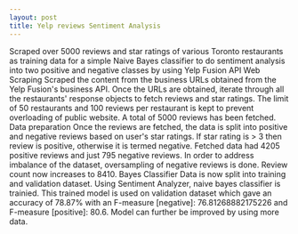 ```yaml
---
layout: post
title: Yelp reviews Sentiment Analysis
---
```


Scraped over 5000 reviews and star ratings of various Toronto restaurants as training data for a simple Naive Bayes classifier to do sentiment analysis into two positive and negative classes by using Yelp Fusion API Web Scraping Scraped the content from the business URLs obtained from the Yelp Fusion's business API. Once the URLs are obtained, iterate through all the restaurants' response objects to fetch reviews and star ratings. The limit of 50 restaurants and 100 reviews per restaurant is kept to prevent overloading of public website. A total of 5000 reviews has been fetched. 
Data preparation Once the reviews are fetched, the data is split into positive and negative reviews based on user's star ratings. If star rating is > 3 then review is positive, otherwise it is termed negative. Fetched data had 4205 positive reviews and just 795 negative reviews. In order to address imbalance of the dataset, oversampling of negative reviews is done. Review count now increases to 8410. Bayes Classifier Data is now split into training and validation dataset. Using Sentiment Analyzer, naive bayes classifier is trainied. This trained model is used on validation dataset which gave an accuracy of 78.87% with an F-measure [negative]: 76.81268882175226 and F-measure [positive]: 80.6. 
Model can further be improved by using more data.
